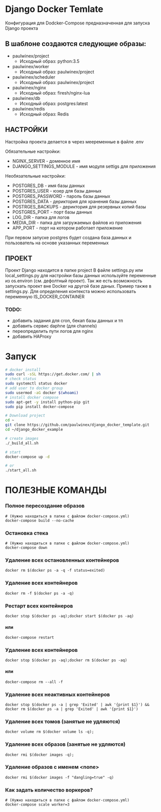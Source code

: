 
# Django Docker Temlate
Конфигурация для Dodcker-Compose предназначенная для запуска Django проекта

## В шаблоне создаются следующие образы:

- paulwinex/project
    - Исходный образ: python:3.5
- paulwinex/worker
    - Исходный образ: paulwinex/project
- paulwinex/scheduler
    - Исходный образ: paulwinex/project
- paulwinex/nginx
    - Исходный образ: firesh/nginx-lua
- paulwinex/db
    - Исходный образ: postgres:latest
- paulwinex/redis
    - Исходный образ: Redis


## НАСТРОЙКИ

Настройка проекта делается в через мееременные в файле .env

Обязательные настройки:

- NGINX_SERVER - доменное имя
- DJANGO_SETTINGS_MODULE - имя модуля settigs для приложения

Необязательные настройки:

- POSTGRES_DB - имя базы данных 
- POSTGRES_USER - юзер для базы данных
- POSTGRES_PASSWORD - пароль базы данных
- POSTGRES_DATA - дериктория для хранения базы данных
- POSTRGES_BACKUPS - дериктория для резервных копий базы
- POSTGRES_PORT - порт базы данных
- LOG_DIR - папка для логов
- MEDIA_DIR - папка для загружаемых файлов из приложения
- APP_PORT - порт на котором работает приложение

При первом запуске postgres будет создана база данных и пользователь на основе указанных переменных

## ПРОЕКТ

Проект Django находится в папке project
В файле settings.py или local_settings.py для настройки базы данных используйте переменные из os.environ (см. дефолтный проект).
Так же есть возможность запускать проект вне Docker на другой базе даных. Пример также в settings.py. Для определения контекста можно использовать переменную IS_DOCKER_CONTAINER

### TODO:

- добавить задания для cron, бекап базы данных и тп
- добавить сервис daphne (для channels)
- переопределить пути логов для nginx
- добавить HAProxy

# Запуск

```bash 
# docker install
sudo curl -sSL https://get.docker.com/ | sh
# check status
sudo systemctl status docker
# add user to docker group
sudo usermod -aG docker $(whoami)
# install docker compose
sudo apt-get -y install python-pip git
sudo pip install docker-compose

# Download project
cd ~
git clone https://github.com/paulwinex/django_docker_template.git
cd ~/django_docker_example

# create images
./_build_all.sh

# start
docker-compose up -d

# or
./start_all.sh
```


# ПОЛЕЗНЫЕ КОМАНДЫ


### Полное пересоздание образов
```
# (Нужно находиться в папке с файлом docker-compose.yml)
docker-compose build --no-cache
```

### Остановка стека
```
# (Нужно находиться в папке с файлом docker-compose.yml)
docker-compose down
```

### Удаление всех остановленных контейнеров
```
docker rm $(docker ps -a -q -f status=exited)
```

### Удаление всех контейнеров
```
docker rm -f $(docker ps -a -q)
```

### Рестарт всех контейнеров
```
docker stop $(docker ps -aq);docker start $(docker ps -aq)
```
#### или
```
docker-compose restart
```

### Удаление всех контейнеров
```
docker stop $(docker ps -aq);docker rm $(docker ps -aq)
```
#### или
```
docker-compose rm --all -f
```

### Удаление всех неактивных контейнеров
```
docker stop $(docker ps -a | grep 'Exited' | awk '{print $1}') && docker rm $(docker ps -a | grep 'Exited' | awk '{print $1}')
```

### Удаление всех томов (занятые не удляются) 
```
docker volume rm $(docker volume ls -q);
```

### Удаление всех образов (занятые не удляются) 
```
docker rmi $(docker images -q);
```

### Удаление образов с именем \<none\>
```
docker rmi $(docker images -f "dangling=true" -q)
```

### Как задать количество воркеров?
```
# (Нужно находиться в папке с файлом docker-compose.yml)
docker-compose scale worker=3
```
